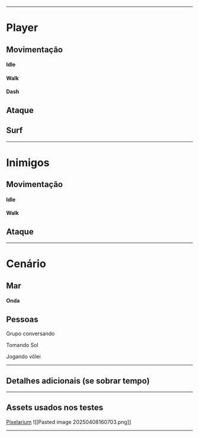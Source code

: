 
---
# Player

## Movimentação

#### Idle


#### Walk



#### Dash



## Ataque






## Surf


---
# Inimigos

## Movimentação

#### Idle


#### Walk



## Ataque


---
# Cenário


## Mar

#### Onda


## Pessoas

Grupo conversando 


Tomando Sol


Jogando vôlei



---
## Detalhes adicionais (se sobrar tempo)








---

## Assets usados nos testes
[Pixelarium](https://lukepolice.itch.io/pixelarium-playable-character)
![[Pasted image 20250408160703.png]]



---